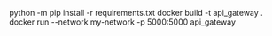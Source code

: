 python -m pip install -r requirements.txt
docker build -t api_gateway .
docker run --network my-network -p 5000:5000 api_gateway